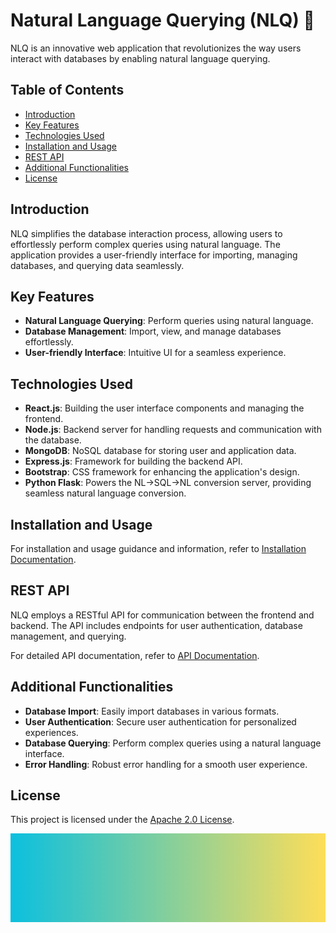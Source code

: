 # Natural Language Querying (NLQ) 🚀
NLQ is an innovative web application that revolutionizes the way users interact with databases by enabling natural language querying.
## Table of Contents
- [Introduction](#introduction)
- [Key Features](#key-features)
- [Technologies Used ](#technologies-used)
- [Installation and Usage](#installation-and-usage)
- [REST API](#rest-api)
- [Additional Functionalities](#additional-functionalities)
- [License](#license)

## Introduction

NLQ simplifies the database interaction process, allowing users to effortlessly perform complex queries using natural language. The application provides a user-friendly interface for importing, managing databases, and querying data seamlessly.

## Key Features

- **Natural Language Querying**: Perform queries using natural language.
- **Database Management**: Import, view, and manage databases effortlessly.
- **User-friendly Interface**: Intuitive UI for a seamless experience.

## Technologies Used

- **React.js**: Building the user interface components and managing the frontend.
- **Node.js**: Backend server for handling requests and communication with the database.
- **MongoDB**: NoSQL database for storing user and application data.
- **Express.js**: Framework for building the backend API.
- **Bootstrap**: CSS framework for enhancing the application's design.
- **Python Flask**: Powers the NL->SQL->NL conversion server, providing seamless natural language conversion.

## Installation and Usage

For installation and usage guidance and information, refer to [Installation Documentation](INSTALLATION.md).
   
## REST API

NLQ employs a RESTful API for communication between the frontend and backend. The API includes endpoints for user authentication, database management, and querying.

For detailed API documentation, refer to [API Documentation](API_DOCUMENTATION.md).

## Additional Functionalities

- **Database Import**: Easily import databases in various formats.
- **User Authentication**: Secure user authentication for personalized experiences.
- **Database Querying**: Perform complex queries using a natural language interface.
- **Error Handling**: Robust error handling for a smooth user experience.

## License
This project is licensed under the [Apache 2.0 License](LICENSE).

![image](frontend/src/imgs/banner.png) 
